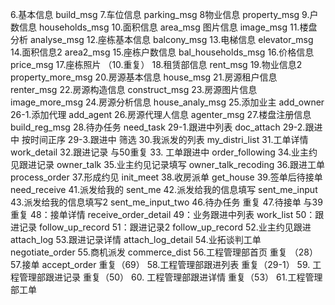 6.基本信息  build_msg
7.车位信息  parking_msg
8物业信息   property_msg
9.户数信息  households_msg
10.面积信息 area_msg
图片信息    image_msg
11.楼盘分析 analyse_msg
12.座栋基本信息 balcony_msg
13.电梯信息  elevator_msg
14.面积信息2  area2_msg
15.座栋户数信息  bal_households_msg
16.价格信息 price_msg
17.座栋照片 （10.重复）
18.租赁部信息 rent_msg
19.物业信息2 property_more_msg
20.房源基本信息 house_msg
21.房源租户信息 renter_msg
22.房源构造信息 construct_msg
23.房源图片信息 image_more_msg
24.房源分析信息 house_analy_msg
25.添加业主  add_owner
26-1.添加代理  add_agent
26.房源代理人信息  agenter_msg
27.楼盘注册信息 build_reg_msg
28.待办任务 need_task
29-1.跟进中列表 doc_attach
29-2.跟进中   按时间正序
29-3.跟进中  筛选
30.我派发的列表 my_distri_list
31.工单详情  work_detail
32.跟进记录 与50重复
33. 工单跟进中 order_following
34.业主约见跟进记录 owner_talk
35.业主约见记录填写 owner_talk_recoding
36.跟进工单     process_order
37.形成约见   init_meet
38.收房派单   get_house
39.签单后待接单 need_receive
41.派发给我的 sent_me
42.派发给我的信息填写 sent_me_input
43.派发给我的信息填写2 sent_me_input_two
46.待办任务 重复
47.待接单 与39重复
48：接单详情 receive_order_detail
49：业务跟进中列表 work_list
50：跟进记录 follow_up_record
51：跟进记录2 follow_up_record
52.业主约见跟进 attach_log
53.跟进记录详情 attach_log_detail
54.业拓谈判工单 negotiate_order
55.商机派发  commerce_dist
56.工程管理部首页  重复 （28）
57.接单 accept_order 重复（69）
58.工程管理部跟进列表 重复（29-1）
59. 工程管理部跟进记录 重复（50）
60. 工程管理部跟进详情 重复（53）
61.工程管理部工单





















